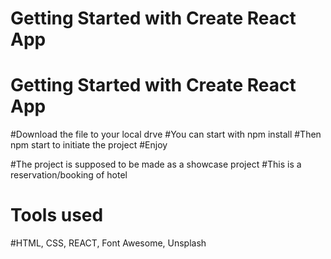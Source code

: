 # Getting Started with Create React App

# Getting Started with Create React App


#Download the file to your local drve
#You can start with npm install 
#Then npm start to initiate the project
#Enjoy


#The project is supposed to be made as a showcase project
#This is a reservation/booking of hotel 

# Tools used
#HTML, CSS, REACT, Font Awesome, Unsplash
